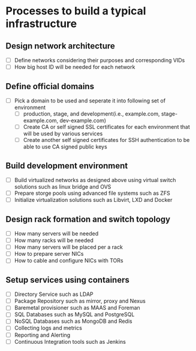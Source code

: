 # Processes to build a typical infrastructure

## Design network architecture
- [ ] Define networks considering their purposes and corresponding VIDs
- [ ] How big host ID will be needed for each network

## Define official domains
- [ ] Pick a domain to be used and seperate it into following set of environment
  - [ ] production, stage, and development(i.e., example.com, stage-example.com, dev-example.com)
  - [ ] Create CA or self signed SSL certificates for each environment that will be used by various services
  - [ ] Create another self signed certificates for SSH authentication to be able to use CA signed public keys

## Build development environment
- [ ] Build virtualized networks as designed above using virtual switch solutions such as linux bridge and OVS
- [ ] Prepare storge pools using advanced file systems such as ZFS
- [ ] Initialize virtualization solutions such as Libvirt, LXD and Docker

## Design rack formation and switch topology
- [ ] How many servers will be needed
- [ ] How many racks will be needed
- [ ] How many servers will be placed per a rack
- [ ] How to prepare server NICs
- [ ] How to cable and configure NICs with TORs

## Setup services using containers
- [ ] Directory Service such as LDAP
- [ ] Package Repository such as mirror, proxy and Nexus
- [ ] Baremetal provisioner such as MAAS and Foreman
- [ ] SQL Databases such as MySQL and PostgreSQL
- [ ] NoSQL Databases such as MongoDB and Redis
- [ ] Collecting logs and metrics
- [ ] Reporting and Alerting
- [ ] Continuous Integration tools such as Jenkins
